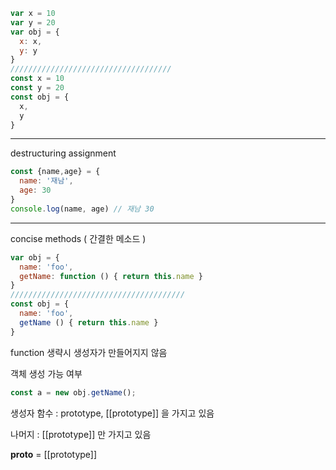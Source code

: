 ```jsx
var x = 10
var y = 20
var obj = {
  x: x,
  y: y
}
////////////////////////////////////
const x = 10
const y = 20
const obj = {
  x,
  y
}
```

---

destructuring assignment

```jsx
const {name,age} = {
  name: '재남',
  age: 30
}
console.log(name, age) // 재남 30
```

---

concise methods ( 간결한 메소드 )

```jsx
var obj = {
  name: 'foo',
  getName: function () { return this.name }
}
///////////////////////////////////////
const obj = {
  name: 'foo',
  getName () { return this.name }
}
```

function 생략시 생성자가 만들어지지 않음

객체 생성 가능 여부

```jsx
const a = new obj.getName();
```

생성자 함수 : prototype, [[prototype]] 을 가지고 있음

나머지 : [[prototype]] 만 가지고 있음

__proto__ = [[prototype]]